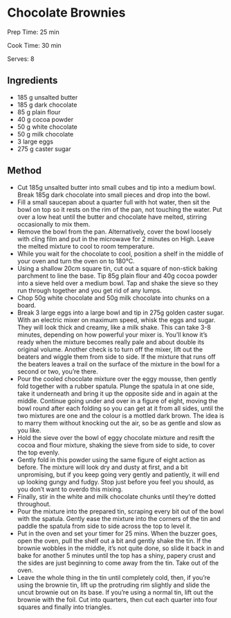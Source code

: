 # Chocolate Brownies

Prep Time: 25 min

Cook Time: 30 min

Serves: 8

## Ingredients

- 185 g unsalted butter
- 185 g dark chocolate
- 85 g plain flour
- 40 g cocoa powder
- 50 g white chocolate
- 50 g milk chocolate
- 3 large eggs
- 275 g caster sugar

## Method

- Cut 185g unsalted butter into small cubes and tip into a medium bowl. Break 185g dark chocolate into small pieces and drop into the bowl.
- Fill a small saucepan about a quarter full with hot water, then sit the bowl on top so it rests on the rim of the pan, not touching the water. Put over a low heat until the butter and chocolate have melted, stirring occasionally to mix them.
- Remove the bowl from the pan. Alternatively, cover the bowl loosely with cling film and put in the microwave for 2 minutes on High. Leave the melted mixture to cool to room temperature.
- While you wait for the chocolate to cool, position a shelf in the middle of your oven and turn the oven on to 180°C.
- Using a shallow 20cm square tin, cut out a square of non-stick baking parchment to line the base. Tip 85g plain flour and 40g cocoa powder into a sieve held over a medium bowl. Tap and shake the sieve so they run through together and you get rid of any lumps.
- Chop 50g white chocolate and 50g milk chocolate into chunks on a board.
- Break 3 large eggs into a large bowl and tip in 275g golden caster sugar. With an electric mixer on maximum speed, whisk the eggs and sugar. They will look thick and creamy, like a milk shake. This can take 3-8 minutes, depending on how powerful your mixer is. You’ll know it’s ready when the mixture becomes really pale and about double its original volume. Another check is to turn off the mixer, lift out the beaters and wiggle them from side to side. If the mixture that runs off the beaters leaves a trail on the surface of the mixture in the bowl for a second or two, you’re there.
- Pour the cooled chocolate mixture over the eggy mousse, then gently fold together with a rubber spatula. Plunge the spatula in at one side, take it underneath and bring it up the opposite side and in again at the middle. Continue going under and over in a figure of eight, moving the bowl round after each folding so you can get at it from all sides, until the two mixtures are one and the colour is a mottled dark brown. The idea is to marry them without knocking out the air, so be as gentle and slow as you like.
- Hold the sieve over the bowl of eggy chocolate mixture and resift the cocoa and flour mixture, shaking the sieve from side to side, to cover the top evenly.
- Gently fold in this powder using the same figure of eight action as before. The mixture will look dry and dusty at first, and a bit unpromising, but if you keep going very gently and patiently, it will end up looking gungy and fudgy. Stop just before you feel you should, as you don’t want to overdo this mixing.
- Finally, stir in the white and milk chocolate chunks until they’re dotted throughout.
- Pour the mixture into the prepared tin, scraping every bit out of the bowl with the spatula. Gently ease the mixture into the corners of the tin and paddle the spatula from side to side across the top to level it.
- Put in the oven and set your timer for 25 mins. When the buzzer goes, open the oven, pull the shelf out a bit and gently shake the tin. If the brownie wobbles in the middle, it’s not quite done, so slide it back in and bake for another 5 minutes until the top has a shiny, papery crust and the sides are just beginning to come away from the tin. Take out of the oven.
- Leave the whole thing in the tin until completely cold, then, if you’re using the brownie tin, lift up the protruding rim slightly and slide the uncut brownie out on its base. If you’re using a normal tin, lift out the brownie with the foil. Cut into quarters, then cut each quarter into four squares and finally into triangles.

